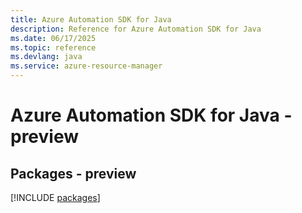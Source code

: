 ```yaml
---
title: Azure Automation SDK for Java
description: Reference for Azure Automation SDK for Java
ms.date: 06/17/2025
ms.topic: reference
ms.devlang: java
ms.service: azure-resource-manager
---
```

# Azure Automation SDK for Java - preview
## Packages - preview
[!INCLUDE [packages](automation-index.md)]